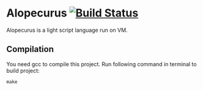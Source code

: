 # Alopecurus [![Build Status](https://www.travis-ci.org/ueyudiud/Alopecurus.svg?branch=master)](https://www.travis-ci.org/ueyudiud/Alopecurus)
Alopecurus is a light script language run on VM.
## Compilation
You need gcc to compile this project. Run following command in terminal to build project:
```
make
```